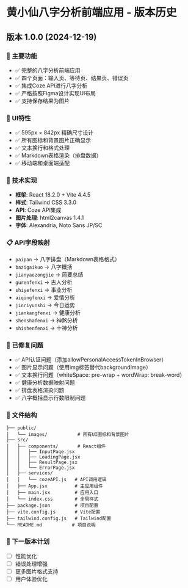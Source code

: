 # 黄小仙八字分析前端应用 - 版本历史

## 版本 1.0.0 (2024-12-19)

### 🎯 主要功能
- ✅ 完整的八字分析前端应用
- ✅ 四个页面：输入页、等待页、结果页、错误页
- ✅ 集成Coze API进行八字分析
- ✅ 严格按照Figma设计实现UI布局
- ✅ 支持保存结果为图片

### 🎨 UI特性
- ✅ 595px × 842px 精确尺寸设计
- ✅ 所有图标和背景图片正确显示
- ✅ 文本换行和格式处理
- ✅ Markdown表格渲染（排盘数据）
- ✅ 移动端和桌面端适配

### 🔧 技术实现
- **框架**: React 18.2.0 + Vite 4.4.5
- **样式**: Tailwind CSS 3.3.0
- **API**: Coze API集成
- **图片处理**: html2canvas 1.4.1
- **字体**: Alexandria, Noto Sans JP/SC

### 📋 API字段映射
- `paipan` → 八字排盘（Markdown表格格式）
- `bazigaikuo` → 八字概括
- `jianyaozongjie` → 简要总结
- `gurenfenxi` → 古人分析
- `shiyefenxi` → 事业分析
- `aiqingfenxi` → 爱情分析
- `jinriyunshi` → 今日运势
- `jiankangfenxi` → 健康分析
- `shenshafenxi` → 神煞分析
- `shishenfenxi` → 十神分析

### 🐛 已修复问题
- ✅ API认证问题（添加allowPersonalAccessTokenInBrowser）
- ✅ 图片显示问题（使用img标签替代backgroundImage）
- ✅ 文本换行问题（whiteSpace: pre-wrap + wordWrap: break-word）
- ✅ 健康分析数据映射问题
- ✅ 排盘表格渲染问题
- ✅ 八字概括显示行数限制问题

### 📁 文件结构
```
├── public/
│   └── images/           # 所有UI图标和背景图片
├── src/
│   ├── components/       # React组件
│   │   ├── InputPage.jsx
│   │   ├── LoadingPage.jsx
│   │   ├── ResultPage.jsx
│   │   └── ErrorPage.jsx
│   ├── services/
│   │   └── cozeAPI.js   # API调用逻辑
│   ├── App.jsx          # 主应用组件
│   ├── main.jsx         # 应用入口
│   └── index.css        # 全局样式
├── package.json         # 项目配置
├── vite.config.js       # Vite配置
├── tailwind.config.js   # Tailwind配置
└── README.md           # 项目说明
```

### 🎯 下一版本计划
- [ ] 性能优化
- [ ] 错误处理增强
- [ ] 更多图片格式支持
- [ ] 用户体验优化
